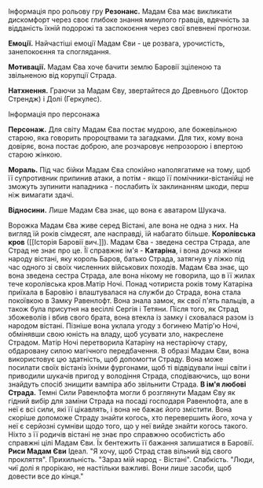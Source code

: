 
Інформація про рольову гру
**Резонанс.** Мадам Єва має викликати дискомфорт через своє глибоке знання минулого гравців, вдячність за відданість їхній подорожі та заспокоєння через свої впевнені прогнози.

**Емоції.** Найчастіші емоції Мадам Єви - це розвага, урочистість, занепокоєння та споглядання.

**Мотивації.** Мадам Єва хоче бачити землю Баровії зціленою та звільненою від корупції Страда.

**Натхнення.** Граючи за Мадам Єву, звертайтеся до Древнього (Доктор Стрендж) і Долі (Геркулес).

Інформація про персонажа

**Персонаж.** Для світу Мадам Єва постає мудрою, але божевільною старою, яка говорить пророцтвами та загадками. Для тих, кому вона довіряє, вона постає доброю, але розчаровує непрозорою і впертою старою жінкою.

**Мораль.** Під час бійки Мадам Єва спокійно наполягатиме на тому, щоб її супротивник припинив атаки, а потім - якщо її помічники-вістанійці не зможуть зупинити нападника - послабить їх заклинанням шкоди, перш ніж вимагати здачі.

**Відносини.** Лише Мадам Єва знає, що вона є аватаром Шукача.

Ворожка Мадам Єва живе серед Вістані, але вона не одна з них. На вигляд їй років сімдесят, але насправді, їй набагато більше. 
**Королівська кров** ([[Історія Баровії вич.]]). 
Мадам Єва - зведена сестра Страда, але Страд не знає про це.  Її справжнє ім'я - **Катаріна**, і вона дочка жінки народу вістані, яку король Баров, батько Страда, затягнув у ліжко під час одного зі своїх численних військових походів. Мадам Єва знає, що вона зведена сестра Страда, але вона нікому не говорила, що в її жилах тече королівська кров.Матір Ночі. Понад чотириста років тому Катаріна приїхала в Баровію і влаштувалася на служби до Страда, вона стала покоївкою в Замку Равенлофт. Вона знала замок, як свої п'ять пальців, а також була присутня на весіллі Сергія і Тетяни. Після того, як Страд збожеволів і вбив свого брата, вона втекла із замку і сховалася разом із народом вістані. 
Пізніше вона уклала угоду з богинею Матір'ю Ночі, обмінявши свою юність на владу, щоб усувати зло, накреслене Страдом. Матір Ночі перетворила Катаріну на нестаріючу стару, обдаровану силою магічного передбачення. В образі Мадам Єви, вона використовує цю здатність, щоб допомогти Страду. Вона може посилати своїх вістаніз їхніми фургонами, щоб ті відвідували інші світи і приводили шукачів пригод у володіння Страда, сподіваючись, що вони знайдуть спосіб знищити вампіра або звільнити Страда. 
**В ім'я любові Страда.** Темні Сили Равенлофта могли б розглянути Мадам Єву як гідний вибір для заміни Страда на посаді господаря Равенлофта, але в неї є всі сили, які її цікавлять, і вона не бажає його змістити. Вона скоріше допоможе Страду знайти когось, хто перевершить його, хоча у неї є серйозні сумніви щодо того, що у неї вийде знайти когось такого. Ніхто з її родичів вістані не знає про справжню особистість або справжні цілі Мадам Єви. Їх бентежить її бажання залишатися в Баровії.
**Риси Мадам Єви**
Ідеал. "Я хочу, щоб Страд став вільний від свого прокляття".
Прихильність. "Зараз мій народ - Вістані".
Слабкість. "Люди, чиї долі я прорікаю, не настільки важливі. Вони лише засоби, щоб довести все до кінця."